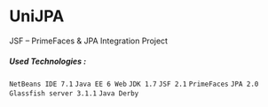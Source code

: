 UniJPA
====

JSF – PrimeFaces & JPA Integration Project

##### Used Technologies :


``NetBeans IDE 7.1``
``Java EE 6 Web``
``JDK 1.7``
 ``JSF 2.1`` 
``PrimeFaces`` 
``JPA 2.0``
``Glassfish server 3.1.1``
``Java Derby``


